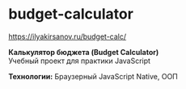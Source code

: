 # budget-calculator

https://ilyakirsanov.ru/budget-calc/

**Калькулятор бюджета (Budget Calculator)**  
Учебный проект для практики JavaScript

**Технологии:** 
Браузерный JavaScript Native, ООП
